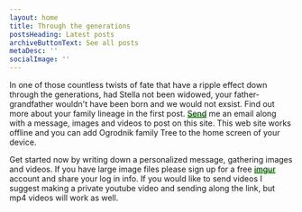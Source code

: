 ```yaml
---
layout: home
title: Through the generations
postsHeading: Latest posts
archiveButtonText: See all posts
metaDesc: ''
socialImage: ''
---
```


In one of those countless twists of fate that have a ripple effect down through the generations, had Stella not been widowed, your father-grandfather wouldn't have been born and we would not exsist. Find out more about your family lineage in the first post.
<span style="transition: background-position 120ms ease-in-out, padding 120ms ease-in-out;
background-size: 100% 200%;
background-position: 0 0;
underline: none;
text-decoration: none;
background-image:linear-gradient( transparent 0%, transparent calc(50% - 8px), rgba(0, 255, 0, 0.35) calc(50% - 8px), rgba(0, 255, 0, 0.35) 100% );">[Send](mailto:jeremiah.a.judkins@gmail.com)</span>  me an email along with a message, images and videos to post on this site.
This web site works offline and you can add Ogrodnik family Tree to the home screen of your device.

Get started now by writing down a personalized message, gathering images and videos. If you have large image files please sign up for a free <span style="transition: background-position 120ms ease-in-out, padding 120ms ease-in-out;background-size: 100% 200%;background-position: 0 0;underline: none;text-decoration: none;background-image:linear-gradient( transparent 0%, transparent calc(50% - 8px), rgba(0, 255, 0, 0.35) calc(50% - 8px), rgba(0, 255, 0, 0.35) 100% );">[imgur](http://imgur.com)</span> account and share your log in info. If you would like to send videos I suggest making a private youtube video and sending along the link, but mp4 videos will work as well.
